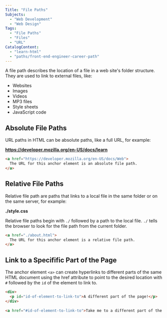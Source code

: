 ```yaml
---
Title: "File Paths"
Subjects:
  - "Web Development"
  - "Web Design"
Tags:
  - "File Paths"
  - "Files"
  - "URL"
CatalogContent:
  - "learn-html"
  - "paths/front-end-engineer-career-path"
---
```


A file path describes the location of a file in a web site's folder structure. They are used to link to external files, like:
- Websites
- Images
- Videos
- MP3 files
- Style sheets
- JavaScript code

## Absolute File Paths

URL paths in HTML can be absolute paths, like a full URL, for example: 

**https://developer.mozilla.org/en-US/docs/learn**

```html
<a href="https://developer.mozilla.org/en-US/docs/Web">
  The URL for this anchor element is an absolute file path.
</a>
```

## Relative File Paths

Relative file path are paths that links to a local file in the same folder or on the same server, for example: 

**./style.css**

Relative file paths begin with `./` followed by a path to the local file. `./` tells the browser to look for the file path from the current folder.

```html
<a href="./about.html">
  The URL for this anchor element is a relative file path.
</a>
```

## Link to a Specifific Part of the Page

The anchor element `<a>` can create hyperlinks to different parts of the same HTML document using the href attribute to point to the desired location with `#` followed by the `id` of the element to link to.

```html
<div>
  <p id="id-of-element-to-link-to">A different part of the page!</p>
</div>
 
<a href="#id-of-element-to-link-to">Take me to a different part of the page</a>
```
